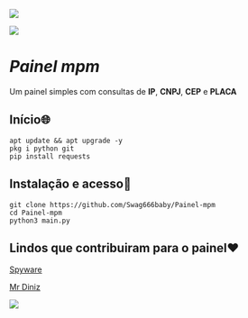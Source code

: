![](https://camo.githubusercontent.com/71b837571c48af3aa60a73dbc9d5936aa359d78efbfa8a6743cbbbc16b80ef4d/68747470733a2f2f63646e2e646973636f72646170702e636f6d2f6174746163686d656e74732f3830353930323039333930363630383138362f3830353931333937323533353539303932322f74656e6f722e676966)

![](https://raw.githubusercontent.com/MicaelliMedeiros/micaellimedeiros/master/image/computer-illustration.png)

# ***Painel mpm***

Um painel simples com consultas de **IP**, **CNPJ**, **CEP** e **PLACA**

## Início🌐
```shell script
apt update && apt upgrade -y
pkg i python git
pip install requests
```

## Instalação e acesso📲
```shell script
git clone https://github.com/Swag666baby/Painel-mpm
cd Painel-mpm
python3 main.py
```

## Lindos que contribuiram para o painel❤️

[Spyware](https://github.com/Spyware0)

[Mr Diniz](https://github.com/mrdiniz88)

![](https://camo.githubusercontent.com/71b837571c48af3aa60a73dbc9d5936aa359d78efbfa8a6743cbbbc16b80ef4d/68747470733a2f2f63646e2e646973636f72646170702e636f6d2f6174746163686d656e74732f3830353930323039333930363630383138362f3830353931333937323533353539303932322f74656e6f722e676966)
